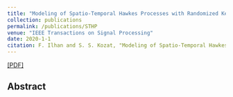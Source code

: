 ```yaml
---
title: "Modeling of Spatio-Temporal Hawkes Processes with Randomized Kernels"
collection: publications
permalink: /publications/STHP
venue: "IEEE Transactions on Signal Processing"
date: 2020-1-1
citation: F. Ilhan and S. S. Kozat, "Modeling of Spatio-Temporal Hawkes Processes with Randomized Kernels", IEEE Transactions on Signal Processing, 2020.
---
```

[[PDF]](https://arxiv.org/pdf/2003.03463.pdf)


## Abstract
